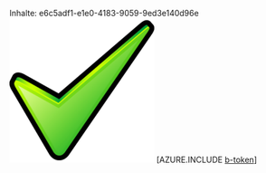 Inhalte: e6c5adf1-e1e0-4183-9059-9ed3e140d96e![Bild](2b98311f-4b15-45b5-a4d4-5762ef4a2c28.png)
[AZURE.INCLUDE [b-token](aea86676-9cbc-4602-9639-ee268dd40bc8.md)]
